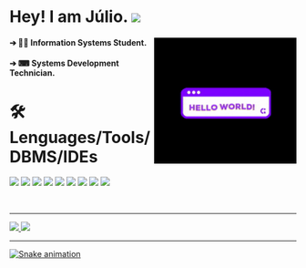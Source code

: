 # Hey! I am Júlio. <img src="https://raw.githubusercontent.com/iampavangandhi/iampavangandhi/master/gifs/Hi.gif" width="30px">

<div>
  
####  ➔ 👨‍💻 Information Systems Student. <img align="right" alt="gif" width="250px" src="https://github.com/AsTunO/AsTunO/blob/main/GitGif/200w.gif">
####  ➔ ⌨ Systems Development Technician.                               
  
</div >
</div>

# 🛠️ Lenguages/Tools/DBMS/IDEs

</div>

<div aling="center">
<p aling="center">
<img height="29em" src="https://img.shields.io/badge/Java-ED8B00?style=for-the-badge&logo=java&logoColor=white"/>
<img height="29em" src="https://img.shields.io/badge/Python-3776AB?style=for-the-badge&logo=python&logoColor=white"/>
<img height="29em" src="https://img.shields.io/badge/JavaScript-F7DF1E?style=for-the-badge&logo=javascript&logoColor=black"/>
<img height="29em" src="https://img.shields.io/badge/HTML5-E34F26?style=for-the-badge&logo=html5&logoColor=white"/>
<img height="29em" src="https://img.shields.io/badge/CSS3-1572B6?style=for-the-badge&logo=css3&logoColor=white"/>
<img height="29em" src="https://img.shields.io/badge/MySQL-00000F?style=for-the-badge&logo=mysql&logoColor=white"/>
<img height="29em" src="https://img.shields.io/badge/Microsoft_SQL_Server-CC2927?style=for-the-badge&logo=microsoft-sql-server&logoColor=white"/>
<img height="29em" src="https://img.shields.io/badge/Visual_Studio_Code-0078D4?style=for-the-badge&logo=visual%20studio%20code&logoColor=white"/>
<img height="29em" src="https://img.shields.io/badge/Eclipse-2C2255?style=for-the-badge&logo=eclipse&logoColor=white"/>

</p>

</br>
</div>

---

<div>
  <a href="https://github.com/AsTunO">
  <img height="220em" src="https://github-readme-stats.vercel.app/api?username=AsTunO&show_icons=true&theme=midnight-purple&include_all_commits=true&count_private=true"/>
  <img height="220em" src="https://github-readme-stats.vercel.app/api/top-langs/?username=AsTunO&langs_count=16&theme=midnight-purple"/>
</div>
 
---

![Snake animation](https://github.com/AsTunO/AsTunO/blob/output/github-contribution-grid-snake.svg)
  
